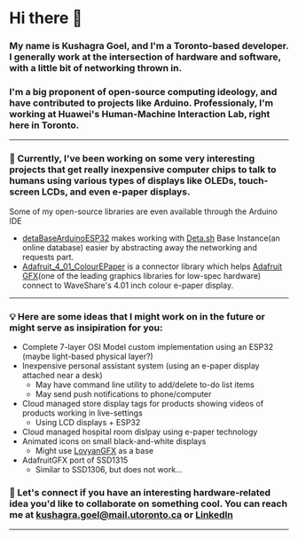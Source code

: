 # Hi there 👋
### My name is Kushagra Goel, and I'm a Toronto-based developer. I generally work at the intersection of hardware and software, with a little bit of networking thrown in.

### I'm a big proponent of open-source computing ideology, and have contributed to projects like Arduino. Professionaly, I'm working at Huawei's Human-Machine Interaction Lab, right here in Toronto.

---

### 🔭 Currently, I've been working on some very interesting projects that get really inexpensive computer chips to talk to humans using various types of displays like OLEDs, touch-screen LCDs, and even e-paper displays.

Some of my open-source libraries are even available through the Arduino IDE

* [detaBaseArduinoESP32](https://github.com/A223D/detaBaseArduinoESP32) makes working with [Deta.sh](https://deta.sh) Base Instance(an online database) easier by abstracting away the networking and requests part.
* [Adafruit_4_01_ColourEPaper](https://github.com/A223D/Adafruit_4_01_ColourEPaper) is a connector library which helps [Adafruit GFX](https://github.com/adafruit/Adafruit-GFX-Library)(one of the leading graphics libraries for low-spec hardware) connect to WaveShare's 4.01 inch colour e-paper display.

---

### 💡 Here are some ideas that I might work on in the future or might serve as insipiration for you:

* Complete 7-layer OSI Model custom implementation using an ESP32 (maybe light-based physical layer?)
* Inexpensive personal assistant system (using an e-paper display attached near a desk)
  * May have command line utility to add/delete to-do list items
  * May send push notifications to phone/computer
* Cloud managed store display tags for products showing videos of products working in live-settings
  * Using LCD displays + ESP32
* Cloud managed hospital room dislpay using e-paper technology
* Animated icons on small black-and-white displays
  * Might use [LovyanGFX](https://github.com/lovyan03/LovyanGFX) as a base
* AdafruitGFX port of SSD1315
  * Similar to SSD1306, but does not work...


### 🔗 Let's connect if you have an interesting hardware-related idea you'd like to collaborate on something cool. You can reach me at [kushagra.goel@mail.utoronto.ca](mailto:kushagra.goel@mail.utoronto.ca) or [LinkedIn](https://www.linkedin.com/in/k-goel/)

---


<!--
### 👨‍💻 I love participating in hackathons and engineering competiions. Here are some of my previous results:

#### • 1<sup>st</sup> in the Canadian Engineering Competition(National) 2022(high-efficiency energy storage device)
#### • 2<sup>nd</sup> in the Ontario Engineering Compeition(Provincial) 2022(parcel delivery robot)
#### • 1<sup>st</sup> in the UofT Engineering Competition(University) 2022(game-playing robot)



**A223D/A223D** is a ✨ _special_ ✨ repository because its `README.md` (this file) appears on your GitHub profile.

Here are some ideas to get you started:

- 🔭 I’m currently working on ...
- 🌱 I’m currently learning ...
- 👯 I’m looking to collaborate on ...
- 🤔 I’m looking for help with ...
- 💬 Ask me about ...
- 📫 How to reach me: ...
- 😄 Pronouns: ...
- ⚡ Fun fact: ...
-->
